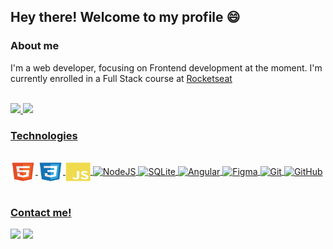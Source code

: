 ## Hey there! Welcome to my profile :smile:

### About me
I'm a web developer, focusing on Frontend development at the moment. I'm currently enrolled in a Full Stack course at [Rocketseat](https://www.rocketseat.com.br/)

<br>

 <div>
   <a href="https://github.com/viviansanchez">
   <img height="180em" src="https://github-readme-stats-sigma-five.vercel.app/api?username=viviansanchez&show_icons=true&theme=tokyonight&include_all_commits=true&count_private=true"/>
   <img height="180em" src="https://github-readme-stats-sigma-five.vercel.app/api/top-langs/?username=viviansanchez&layout=compact&langs_count=6&theme=tokyonight"/>
</div>

### Technologies
<div style="display: inline_block"><br>
  <img align="center" alt="HTML" height="30" width="40" src="https://raw.githubusercontent.com/devicons/devicon/master/icons/html5/html5-original.svg">
  <img align="center" alt="CSS" height="30" width="40" src="https://raw.githubusercontent.com/devicons/devicon/master/icons/css3/css3-original.svg">
  <img align="center" alt="JS" height="30" width="40" src="https://raw.githubusercontent.com/devicons/devicon/master/icons/javascript/javascript-plain.svg">
  <img align="center" alt="NodeJS" height="30" width="40" src="https://cdn.jsdelivr.net/gh/devicons/devicon/icons/nodejs/nodejs-original.svg" />
 <img align="center" alt="SQLite" height="30" width="40" src="https://cdn.jsdelivr.net/gh/devicons/devicon/icons/sqlite/sqlite-plain-wordmark.svg" />
  <img align="center" alt="Angular" height="30" width="40" src="https://cdn.jsdelivr.net/gh/devicons/devicon/icons/angularjs/angularjs-original.svg" />
  <img align="center" alt="Figma" height="30" width="40" src="https://cdn.jsdelivr.net/gh/devicons/devicon/icons/figma/figma-original.svg" />
  <img align="center" alt="Git" height="30" width="40" src="https://cdn.jsdelivr.net/gh/devicons/devicon/icons/git/git-original-wordmark.svg" />
   <img align="center" alt="GitHub" height="30" width="40" src="https://cdn.jsdelivr.net/gh/devicons/devicon/icons/github/github-original.svg" />	
</div>
 
 <br>
 
  ### Contact me! 
 
<div> 
  <a href = "mailto:viviansanchez.dev@gmail.com"><img src="https://img.shields.io/badge/-Gmail-%23333?style=for-the-badge&logo=gmail&logoColor=white" target="_blank"></a>
  <a href="https://www.linkedin.com/in/vivian-sanchez-b9570818b/?locale=en_US" target="_blank"><img src="https://img.shields.io/badge/-LinkedIn-%230077B5?style=for-the-badge&logo=linkedin&logoColor=white" target="_blank"></a> 
</div>
